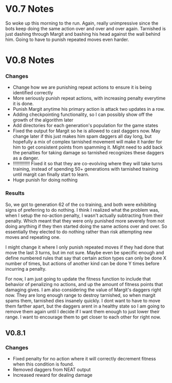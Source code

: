 # V0.7 Notes

So woke up this morning to the run. Again, really unimpressive since the bots keep doing the same action over and over and over again. Tarnished is just dashing through Margit and bashing his head against the wall behind him. Going to have to punish repeated moves even harder.

# V0.8 Notes

### Changes

- Change how we are punishing repeat actions to ensure it is being identified correctly
- More seriously punish repeat actions, with increasing penalty everytime it is done.
- Punish Margit anytime his primary action is attack two updates in a row.
- Adding checkpointing functionality, so I can possibly show off the growth of the algorithm later
- Add directories for each generation's population for the game states
- Fixed the output for Margit so he is allowed to cast daggers now. May change later if this just makes him spam daggers all day long, but hopefully a mix of complex tarnished movement will make it harder for him to get consistent points from spamming it. Might need to add back the penalties for taking damage so tarnished recognizes these daggers as a danger.
- !!!!!!!!!!!!! Fixed it so that they are co-evolving where they will take turns training, instead of spending 50+ generations with tarnished training until margit can finally start to learn.
- Huge punish for doing nothing

### Results

So, we got to generation 62 of the co training, and both were exhibiting signs of preferring to do nothing. I think I realized what the problem was, when I setup the no-action penalty, I wasn't actually subtracting from their penalty. Which meant that they were only punished more severely from not doing anything if they then started doing the same actions over and over. So essentially they elected to do nothing rather than risk attempting new moves and repeating one.

I might change it where I only punish repeated moves if they had done that move the last 3 turns, but im not sure. Maybe even be specific enough and define numbered rules that say that certain action types can only be done X number of times, but actions of another kind can be done Y times before incurring a penalty.

For now, I am just going to update the fitness function to include that behavior of penalizing no actions, and up the amount of fitness points that damaging gives. I am also considering the value of Margit's daggers right now. They are long enough range to destroy tarnished, so when margit spams them, tarnished dies insanely quickly. I dont want to have to move them farther apart, but the daggers arent in a healthy state so I am going to remove them again until I decide if I want them enough to just lower their range. I want to encourage them to get closer to each other for right now.

## V0.8.1

### Changes
- Fixed penalty for no action where it will correctly decrement fitness when this condition is found.
- Removed daggers from NEAT output
- Increased reward for dealing damage
